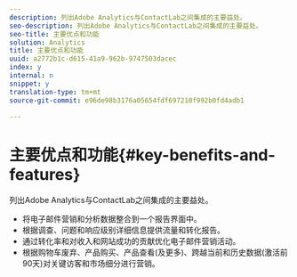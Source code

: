 ```yaml
---
description: 列出Adobe Analytics与ContactLab之间集成的主要益处。
seo-description: 列出Adobe Analytics与ContactLab之间集成的主要益处。
seo-title: 主要优点和功能
solution: Analytics
title: 主要优点和功能
uuid: a2772b1c-d615-41a9-962b-9747503dacec
index: y
internal: n
snippet: y
translation-type: tm+mt
source-git-commit: e96de98b3176a05654fdf697210f992b0fd4adb1

---
```



# 主要优点和功能{#key-benefits-and-features}

列出Adobe Analytics与ContactLab之间集成的主要益处。

* 将电子邮件营销和分析数据整合到一个报告界面中。
* 根据调查、问题和响应级别详细信息提供流量和转化报告。
* 通过转化率和对收入和网站成功的贡献优化电子邮件营销活动。
* 根据购物车废弃、产品购买、产品查看(及更多)、跨越当前和历史数据(激活前90天)对关键访客和市场细分进行营销。

